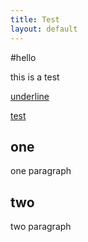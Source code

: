 ```yaml
---
title: Test
layout: default
---
```


#hello

this is a test

<u>underline</u>

<a href="test.com">test</a>

## one

one paragraph

## two

two paragraph
